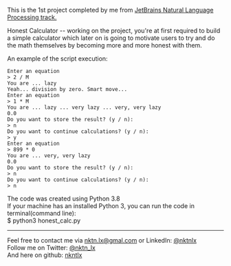 This is the 1st project completed by me from [JetBrains Natural Language Processing track.](https://hyperskill.org/tracks/10)

Honest Calculator -- working on the project, you're at first required to build a simple calculator which later on is going to motivate users to try and do the math themselves by becoming more and more honest with them.  

An example of the script execution:  
```
Enter an equation
> 2 / M
You are ... lazy
Yeah... division by zero. Smart move...
Enter an equation
> 1 * M
You are ... lazy ... very lazy ... very, very lazy
0.0
Do you want to store the result? (y / n):
> n
Do you want to continue calculations? (y / n):
> y
Enter an equation
> 899 * 0
You are ... very, very lazy
0.0
Do you want to store the result? (y / n):
> n
Do you want to continue calculations? (y / n):
> n
```


The code was created using Python 3.8  
If your machine has an installed Python 3, you can run the code in terminal(command line):  
$ python3 honest_calc.py  


--------------------------------------------
Feel free to contact me via nktn.lx@gmal.com or LinkedIn: [@nktnlx](https://www.linkedin.com/in/nktnlx)    
Follow me on Twitter: [@nktn_lx](https://twitter.com/nktn_lx)    
And here on github: [nkntlx](https://github.com/nktnlx)  